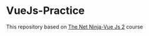 # VueJs-Practice
This repository based on [The Net Ninja-Vue Js 2](https://www.youtube.com/playlist?list=PL4cUxeGkcC9gQcYgjhBoeQH7wiAyZNrYa) course

